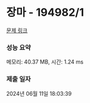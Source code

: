 # 장마 - 194982/1 

[문제 링크](https://level.goorm.io/exam/194982/%EC%9E%A5%EB%A7%88/quiz/1) 

### 성능 요약

메모리: 40.37 MB, 시간: 1.24 ms

### 제출 일자

2024년 06월 11일 18:03:39

